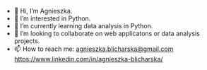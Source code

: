 - 👋 Hi, I’m Agnieszka.
- 👀 I’m interested in Python.
- 🌱 I’m currently learning data analysis in Python.
- 💞️ I’m looking to collaborate on web applicatons or data analysis projects.
- 📫 How to reach me:
agnieszka.blicharska@gmail.com  
https://www.linkedin.com/in/agnieszka-blicharska/

<!---
agnieszka2201pn/agnieszka2201pn is a ✨ special ✨ repository because its `README.md` (this file) appears on your GitHub profile.
You can click the Preview link to take a look at your changes.
--->
